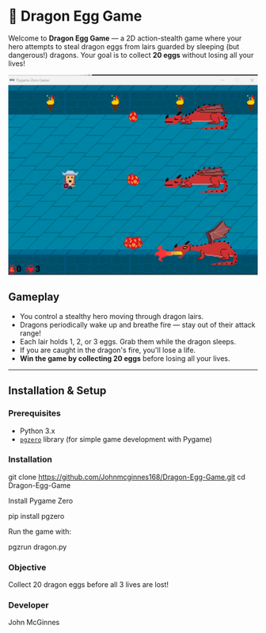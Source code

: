 # 🐉 Dragon Egg Game

Welcome to **Dragon Egg Game** — a 2D action-stealth game where your hero attempts to steal dragon eggs from lairs guarded by sleeping (but dangerous!) dragons. Your goal is to collect **20 eggs** without losing all your lives!

![Gameplay Screenshot](images/screenshot1.png)

## Gameplay

- You control a stealthy hero moving through dragon lairs.
- Dragons periodically wake up and breathe fire — stay out of their attack range!
- Each lair holds 1, 2, or 3 eggs. Grab them while the dragon sleeps.
- If you are caught in the dragon's fire, you'll lose a life.
- **Win the game by collecting 20 eggs** before losing all your lives.

---

## Installation & Setup

### Prerequisites

- Python 3.x
- [`pgzero`](https://pygame-zero.readthedocs.io/) library (for simple game development with Pygame)

### Installation 

git clone https://github.com/Johnmcginnes168/Dragon-Egg-Game.git
cd Dragon-Egg-Game

Install Pygame Zero

pip install pgzero

Run the game with:

pgzrun dragon.py

### Objective

Collect 20 dragon eggs before all 3 lives are lost!

### Developer

John McGinnes
